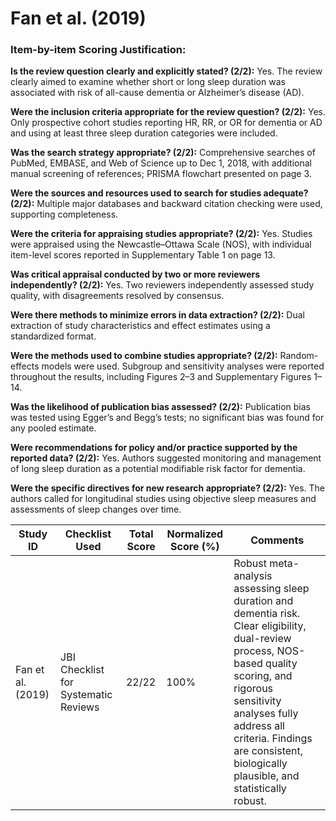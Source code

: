 # Fan et al. (2019)

### Item-by-item Scoring Justification:

**Is the review question clearly and explicitly stated? (2/2):** Yes. The review clearly aimed to examine whether short or long sleep duration was associated with risk of all-cause dementia or Alzheimer’s disease (AD).

**Were the inclusion criteria appropriate for the review question? (2/2):** Yes. Only prospective cohort studies reporting HR, RR, or OR for dementia or AD and using at least three sleep duration categories were included.

**Was the search strategy appropriate? (2/2):** Comprehensive searches of PubMed, EMBASE, and Web of Science up to Dec 1, 2018, with additional manual screening of references; PRISMA flowchart presented on page 3.

**Were the sources and resources used to search for studies adequate? (2/2):** Multiple major databases and backward citation checking were used, supporting completeness.

**Were the criteria for appraising studies appropriate? (2/2):** Yes. Studies were appraised using the Newcastle–Ottawa Scale (NOS), with individual item-level scores reported in Supplementary Table 1 on page 13.

**Was critical appraisal conducted by two or more reviewers independently? (2/2):** Yes. Two reviewers independently assessed study quality, with disagreements resolved by consensus.

**Were there methods to minimize errors in data extraction? (2/2):** Dual extraction of study characteristics and effect estimates using a standardized format.

**Were the methods used to combine studies appropriate? (2/2):** Random-effects models were used. Subgroup and sensitivity analyses were reported throughout the results, including Figures 2–3 and Supplementary Figures 1–14.

**Was the likelihood of publication bias assessed? (2/2):** Publication bias was tested using Egger’s and Begg’s tests; no significant bias was found for any pooled estimate.

**Were recommendations for policy and/or practice supported by the reported data? (2/2):** Yes. Authors suggested monitoring and management of long sleep duration as a potential modifiable risk factor for dementia.

**Were the specific directives for new research appropriate? (2/2):** Yes. The authors called for longitudinal studies using objective sleep measures and assessments of sleep changes over time.

| Study ID | Checklist Used | Total Score | Normalized Score (%) | Comments |
| --- | --- | --- | --- | --- |
| Fan et al. (2019) | JBI Checklist for Systematic Reviews | 22/22 | 100% | Robust meta-analysis assessing sleep duration and dementia risk. Clear eligibility, dual-review process, NOS-based quality scoring, and rigorous sensitivity analyses fully address all criteria. Findings are consistent, biologically plausible, and statistically robust. |

